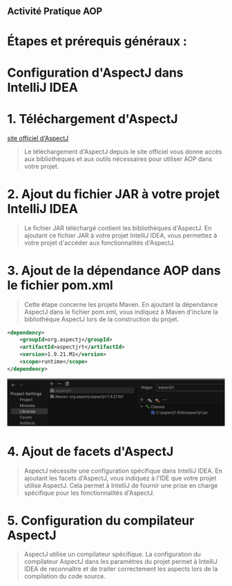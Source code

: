 ## Activité Pratique AOP

# Étapes et prérequis généraux :

# Configuration d'AspectJ dans IntelliJ IDEA

# 1. Téléchargement d'AspectJ

[site officiel d'AspectJ](https://www.eclipse.org/aspectj/)

> Le téléchargement d'AspectJ depuis le site officiel vous donne accès aux bibliothèques et aux outils nécessaires pour utiliser AOP dans votre projet.

# 2. Ajout du fichier JAR à votre projet IntelliJ IDEA
 
>  Le fichier JAR téléchargé contient les bibliothèques d'AspectJ. En ajoutant ce fichier JAR à votre projet IntelliJ IDEA, vous permettez à votre projet d'accéder aux fonctionnalités d'AspectJ.

# 3. Ajout de la dépendance AOP dans le fichier pom.xml

> Cette étape concerne les projets Maven. En ajoutant la dépendance AspectJ dans le fichier pom.xml, vous indiquez à Maven d'inclure la bibliothèque AspectJ lors de la construction du projet.

```xml
<dependency>
    <groupId>org.aspectj</groupId>
    <artifactId>aspectjrt</artifactId>
    <version>1.9.21.M1</version>
    <scope>runtime</scope>
</dependency>
```
![Alt text](image.png)
# 4. Ajout de facets d'AspectJ

> AspectJ nécessite une configuration spécifique dans IntelliJ IDEA. En ajoutant les facets d'AspectJ, vous indiquez à l'IDE que votre projet utilise AspectJ. Cela permet à IntelliJ de fournir une prise en charge spécifique pour les fonctionnalités d'AspectJ.

# 5. Configuration du compilateur AspectJ

>  AspectJ utilise un compilateur spécifique. La configuration du compilateur AspectJ dans les paramètres du projet permet à IntelliJ IDEA de reconnaître et de traiter correctement les aspects lors de la compilation du code source. 
